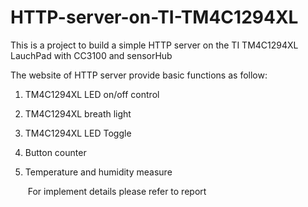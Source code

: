 # HTTP-server-on-TI-TM4C1294XL

This is a project to build a simple HTTP server on the TI TM4C1294XL LauchPad with CC3100 and sensorHub

The website of HTTP server provide basic functions as follow:

1. TM4C1294XL LED on/off control

2. TM4C1294XL breath light 

3. TM4C1294XL LED Toggle

4. Button counter

5. Temperature and humidity measure

   ​
For implement details please refer to report

